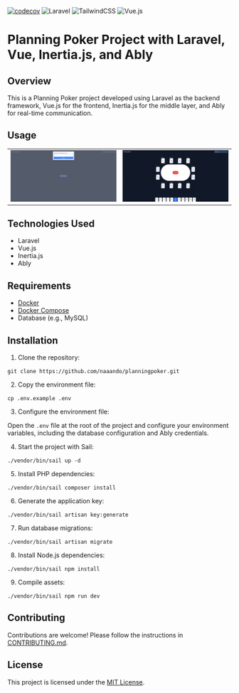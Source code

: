 [![codecov](https://codecov.io/gh/naaando/planningpoker/graph/badge.svg?style=for-the-badge&token=C8CL93UT7V)](https://codecov.io/gh/naaando/planningpoker)
![Laravel](https://img.shields.io/badge/laravel-%23FF2D20.svg?logo=laravel&logoColor=white)
![TailwindCSS](https://img.shields.io/badge/tailwindcss-%2338B2AC.svg?logo=tailwind-css&logoColor=white)
![Vue.js](https://img.shields.io/badge/vuejs-%2335495e.svg?logo=vuedotjs&logoColor=%234FC08D)

# Planning Poker Project with Laravel, Vue, Inertia.js, and Ably

## Overview

This is a Planning Poker project developed using Laravel as the backend framework, Vue.js for the frontend, Inertia.js for the middle layer, and Ably for real-time communication.


## Usage

|   |  |
| --- | --- |
| ![First time](/resources/images/first-time.png) | ![Playing](/resources/images/playing.png) |

## Technologies Used

- Laravel
- Vue.js
- Inertia.js
- Ably

## Requirements

- [Docker](https://www.docker.com/)
- [Docker Compose](https://docs.docker.com/compose/)
- Database (e.g., MySQL)

## Installation

1. Clone the repository:

```
git clone https://github.com/naaando/planningpoker.git
```

2. Copy the environment file:

```
cp .env.example .env
```

3. Configure the environment file:

Open the `.env` file at the root of the project and configure your environment variables, including the database configuration and Ably credentials.

4. Start the project with Sail:

```
./vendor/bin/sail up -d
```

5. Install PHP dependencies:

```
./vendor/bin/sail composer install
```

6. Generate the application key:

```
./vendor/bin/sail artisan key:generate
```

7. Run database migrations:

```
./vendor/bin/sail artisan migrate
```

8. Install Node.js dependencies:

```
./vendor/bin/sail npm install
```

9. Compile assets:

```
./vendor/bin/sail npm run dev
```

## Contributing

Contributions are welcome! Please follow the instructions in [CONTRIBUTING.md](CONTRIBUTING.md).

## License

This project is licensed under the [MIT License](LICENSE).
